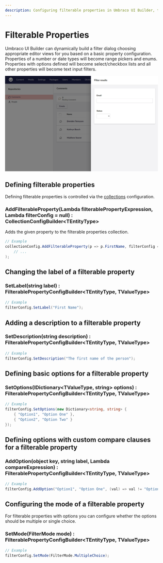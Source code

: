 ```yaml
---
description: Configuring filterable properties in Umbraco UI Builder, the backoffice UI builder for Umbraco.
---
```


# Filterable Properties

Umbraco UI Builder can dynamically build a filter dialog choosing appropriate editor views for you based on a basic property configuration. Properties of a number or date types will become range pickers and enums. Properties with options defined will become select/checkbox lists and all other properties will become text input filters.

![Filterable Properties](../images/filterable_properties.png)

## Defining filterable properties

Defining filterable properties is controlled via the [collections](../collections/overview.md) configuration.

### **AddFilterableProperty(Lambda filterablePropertyExpression, Lambda filterConfig = null) : CollectionConfigBuilder&lt;TEntityType&gt;**

Adds the given property to the filterable properties collection.

````csharp
// Example
collectionConfig.AddFilterableProperty(p => p.FirstName, filterConfig => filterConfig 
    // ...
);
````

## Changing the label of a filterable property

### **SetLabel(string label) : FilterablePropertyConfigBuilder&lt;TEntityType, TValueType&gt;**

````csharp
// Example
filterConfig.SetLabel("First Name");
````

## Adding a description to a filterable property

### **SetDescription(string description) : FilterablePropertyConfigBuilder&lt;TEntityType, TValueType&gt;**

````csharp
// Example
filterConfig.SetDescription("The first name of the person");
````

## Defining basic options for a filterable property

### **SetOptions(IDictionary&lt;TValueType, string&gt; options) : FilterablePropertyConfigBuilder&lt;TEntityType, TValueType&gt;**

````csharp
// Example
filterConfig.SetOptions(new Dictionary<string, string> {
    { "Option1", "Option One" },
    { "Option2", "Option Two" }
});
````

## Defining options with custom compare clauses for a filterable property

### **AddOption(object key, string label, Lambda compareExpression) : FilterablePropertyConfigBuilder&lt;TEntityType, TValueType&gt;**

````csharp
// Example
filterConfig.AddOption("Option1", "Option One", (val) => val != "Option Two");
````

## Configuring the mode of a filterable property

For filterable properties with options you can configure whether the options should be multiple or single choice.

### **SetMode(FilterMode mode) : FilterablePropertyConfigBuilder&lt;TEntityType, TValueType&gt;**

````csharp
// Example
filterConfig.SetMode(FilterMode.MultipleChoice);
````
